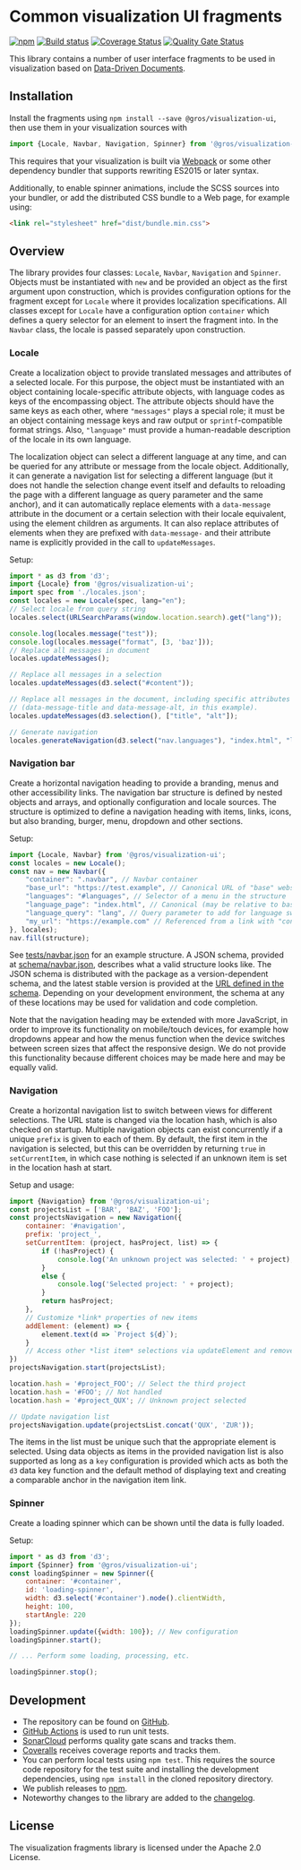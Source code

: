 # Common visualization UI fragments

[![npm](https://img.shields.io/npm/v/@gros/visualization-ui.svg)](https://www.npmjs.com/package/@gros/visualization-ui)
[![Build 
status](https://github.com/grip-on-software/visualization-ui/actions/workflows/visualization-ui.yml/badge.svg)](https://github.com/grip-on-software/visualization-ui/actions/workflows/visualization-ui.yml)
[![Coverage 
Status](https://coveralls.io/repos/github/grip-on-software/visualization-ui/badge.svg?branch=master)](https://coveralls.io/github/grip-on-software/visualization-ui?branch=master)
[![Quality Gate 
Status](https://sonarcloud.io/api/project_badges/measure?project=grip-on-software_visualization-ui&metric=alert_status)](https://sonarcloud.io/project/overview?id=grip-on-software_visualization-ui)

This library contains a number of user interface fragments to be used in 
visualization based on [Data-Driven Documents](https://d3js.org/).

## Installation

Install the fragments using `npm install --save @gros/visualization-ui`, then 
use them in your visualization sources with
```js
import {Locale, Navbar, Navigation, Spinner} from '@gros/visualization-ui';
```

This requires that your visualization is built via 
[Webpack](https://webpack.js.org/) or some other dependency bundler that 
supports rewriting ES2015 or later syntax.

Additionally, to enable spinner animations, include the SCSS sources into your
bundler, or add the distributed CSS bundle to a Web page, for example using:

```html
<link rel="stylesheet" href="dist/bundle.min.css">
```

## Overview

The library provides four classes: `Locale`, `Navbar`, `Navigation` and 
`Spinner`. Objects must be instantiated with `new` and be provided an object as 
the first argument upon construction, which is provides configuration options 
for the fragment except for `Locale` where it provides localization 
specifications. All classes except for `Locale` have a configuration option 
`container` which defines a query selector for an element to insert the 
fragment into. In the `Navbar` class, the locale is passed separately upon 
construction.

### Locale

Create a localization object to provide translated messages and attributes of 
a selected locale. For this purpose, the object must be instantiated with an 
object containing locale-specific attribute objects, with language codes as 
keys of the encompassing object. The attribute objects should have the same 
keys as each other, where `"messages"` plays a special role; it must be an 
object containing message keys and raw output or `sprintf`-compatible format 
strings. Also, `"language"` must provide a human-readable description of the 
locale in its own language.

The localization object can select a different language at any time, and can be 
queried for any attribute or message from the locale object. Additionally, it 
can generate a navigation list for selecting a different language (but it does
not handle the selection change event itself and defaults to reloading the page 
with a different language as query parameter and the same anchor), and it can 
automatically replace elements with a `data-message` attribute in the document 
or a certain selection with their locale equivalent, using the element children 
as arguments. It can also replace attributes of elements when they are prefixed 
with `data-message-` and their attribute name is explicitly provided in the 
call to `updateMessages`.

Setup:

```js
import * as d3 from 'd3';
import {Locale} from '@gros/visualization-ui';
import spec from './locales.json';
const locales = new Locale(spec, lang="en");
// Select locale from query string
locales.select(URLSearchParams(window.location.search).get("lang"));

console.log(locales.message("test"));
console.log(locales.message("format", [3, 'baz']));
// Replace all messages in document
locales.updateMessages();

// Replace all messages in a selection
locales.updateMessages(d3.select("#content"));

// Replace all messages in the document, including specific attributes
// (data-message-title and data-message-alt, in this example).
locales.updateMessages(d3.selection(), ["title", "alt"]);

// Generate navigation
locales.generateNavigation(d3.select("nav.languages"), "index.html", "lang");
```

### Navigation bar

Create a horizontal navigation heading to provide a branding, menus and other 
accessibility links. The navigation bar structure is defined by nested objects 
and arrays, and optionally configuration and locale sources. The structure is 
optimized to define a navigation heading with items, links, icons, but also 
branding, burger, menu, dropdown and other sections.

Setup:

```js
import {Locale, Navbar} from '@gros/visualization-ui';
const locales = new Locale();
const nav = new Navbar({
    "container": ".navbar", // Navbar container
    "base_url": "https://test.example", // Canonical URL of "base" website
    "languages": "#languages", // Selector of a menu in the structure
    "language_page": "index.html", // Canonical (may be relative to base_url)
    "language_query": "lang", // Query parameter to add for language switch
    "my_url": "https://example.com" // Referenced from a link with "config" key
}, locales);
nav.fill(structure);
```

See 
[tests/navbar.json](https://github.com/grip-on-software/visualization-ui/blob/master/tests/navbar.json) 
for an example structure. A JSON schema, provided at 
[schema/navbar.json](https://github.com/grip-on-software/visualization-ui/blob/master/schema/navbar.json), 
describes what a valid structure looks like. The JSON schema is distributed 
with the package as a version-dependent schema, and the latest stable version 
is provided at the [URL defined in the 
schema](https://gros.liacs.nl/schema/visualization-ui/navbar.json). Depending 
on your development environment, the schema at any of these locations may be 
used for validation and code completion.

Note that the navigation heading may be extended with more JavaScript, in order 
to improve its functionality on mobile/touch devices, for example how dropdowns 
appear and how the menus function when the device switches between screen sizes 
that affect the responsive design. We do not provide this functionality because 
different choices may be made here and may be equally valid.

### Navigation

Create a horizontal navigation list to switch between views for different 
selections. The URL state is changed via the location hash, which is also 
checked on startup.
Multiple navigation objects can exist concurrently if a unique `prefix` is 
given to each of them. By default, the first item in the navigation is 
selected, but this can be overridden by returning `true` in `setCurrentItem`, 
in which case nothing is selected if an unknown item is set in the location 
hash at start.

Setup and usage:

```js
import {Navigation} from '@gros/visualization-ui';
const projectsList = ['BAR', 'BAZ', 'FOO'];
const projectsNavigation = new Navigation({
    container: '#navigation',
    prefix: 'project_',
    setCurrentItem: (project, hasProject, list) => {
        if (!hasProject) {
            console.log('An unknown project was selected: ' + project);
        }
        else {
            console.log('Selected project: ' + project);
        }
        return hasProject;
    },
    // Customize *link* properties of new items
    addElement: (element) => {
        element.text(d => `Project ${d}`);
    }
    // Access other *list item* selections via updateElement and removeElement
})
projectsNavigation.start(projectsList);

location.hash = '#project_FOO'; // Select the third project
location.hash = '#FOO'; // Not handled
location.hash = '#project_QUX'; // Unknown project selected

// Update navigation list
projectsNavigation.update(projectsList.concat('QUX', 'ZUR'));
```

The items in the list must be unique such that the appropriate element is 
selected. Using data objects as items in the provided navigation list is also 
supported as long as a `key` configuration is provided which acts as both the 
`d3` data key function and the default method of displaying text and creating 
a comparable anchor in the navigation item link.

### Spinner

Create a loading spinner which can be shown until the data is fully loaded.

Setup:
```js
import * as d3 from 'd3';
import {Spinner} from '@gros/visualization-ui';
const loadingSpinner = new Spinner({
    container: '#container',
    id: 'loading-spinner',
    width: d3.select('#container').node().clientWidth,
    height: 100,
    startAngle: 220
});
loadingSpinner.update({width: 100}); // New configuration
loadingSpinner.start();

// ... Perform some loading, processing, etc.

loadingSpinner.stop();
```

## Development

- The repository can be found on 
  [GitHub](https://github.com/grip-on-software/visualization-ui).
- [GitHub 
  Actions](https://github.com/grip-on-software/visualization-ui/actions) is 
  used to run unit tests.
- [SonarCloud](https://sonarcloud.io/project/overview?id=grip-on-software_visualization-ui) 
  performs quality gate scans and tracks them.
- [Coveralls](https://coveralls.io/github/grip-on-software/visualization-ui) 
  receives coverage reports and tracks them.
- You can perform local tests using `npm test`. This requires the source code
  repository for the test suite and installing the development dependencies,
  using `npm install` in the cloned repository directory.
- We publish releases to 
  [npm](https://www.npmjs.com/package/@gros/visualization-ui).
- Noteworthy changes to the library are added to the [changelog](CHANGELOG.md).

## License

The visualization fragments library is licensed under the Apache 2.0 License.
